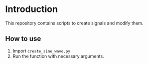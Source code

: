 # Introduction

This repository contains scripts to create signals and modify them.

## How to use

1. Import `create_sine_wave.py`
2. Run the function with necessary arguments.

